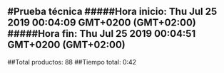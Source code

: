 #Prueba técnica 
#####Hora inicio: Thu Jul 25 2019 00:04:09 GMT+0200 (GMT+02:00)
#####Hora fin: Thu Jul 25 2019 00:04:51 GMT+0200 (GMT+02:00)
---
##Total productos: 88
##Tiempo total: 0:42